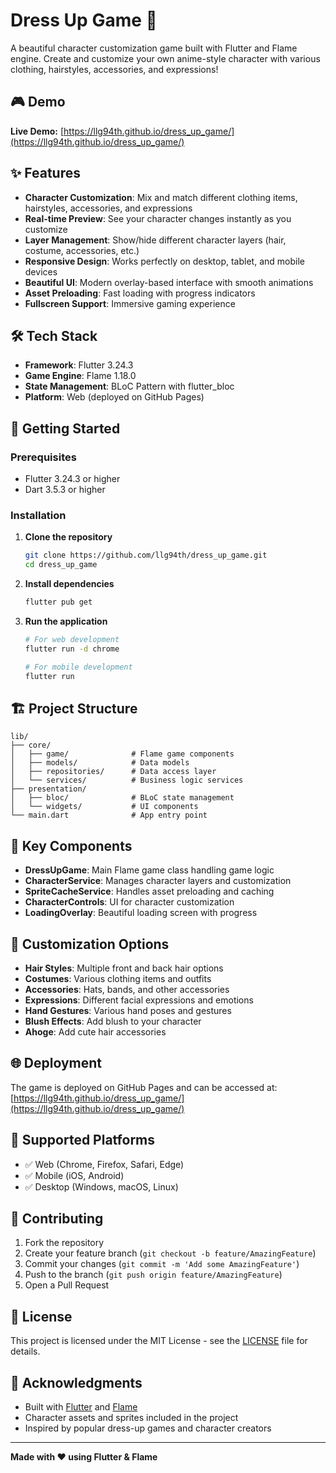# Dress Up Game 🎨

A beautiful character customization game built with Flutter and Flame engine. Create and customize your own anime-style character with various clothing, hairstyles, accessories, and expressions!

## 🎮 Demo

**Live Demo:** [https://llg94th.github.io/dress_up_game/](https://llg94th.github.io/dress_up_game/)

## ✨ Features

- **Character Customization**: Mix and match different clothing items, hairstyles, accessories, and expressions
- **Real-time Preview**: See your character changes instantly as you customize
- **Layer Management**: Show/hide different character layers (hair, costume, accessories, etc.)
- **Responsive Design**: Works perfectly on desktop, tablet, and mobile devices
- **Beautiful UI**: Modern overlay-based interface with smooth animations
- **Asset Preloading**: Fast loading with progress indicators
- **Fullscreen Support**: Immersive gaming experience

## 🛠️ Tech Stack

- **Framework**: Flutter 3.24.3
- **Game Engine**: Flame 1.18.0
- **State Management**: BLoC Pattern with flutter_bloc
- **Platform**: Web (deployed on GitHub Pages)

## 🚀 Getting Started

### Prerequisites

- Flutter 3.24.3 or higher
- Dart 3.5.3 or higher

### Installation

1. **Clone the repository**
   ```bash
   git clone https://github.com/llg94th/dress_up_game.git
   cd dress_up_game
   ```

2. **Install dependencies**
   ```bash
   flutter pub get
   ```

3. **Run the application**
   ```bash
   # For web development
   flutter run -d chrome
   
   # For mobile development
   flutter run
   ```

## 🏗️ Project Structure

```
lib/
├── core/
│   ├── game/              # Flame game components
│   ├── models/            # Data models
│   ├── repositories/      # Data access layer
│   └── services/          # Business logic services
├── presentation/
│   ├── bloc/              # BLoC state management
│   └── widgets/           # UI components
└── main.dart              # App entry point
```

## 🎯 Key Components

- **DressUpGame**: Main Flame game class handling game logic
- **CharacterService**: Manages character layers and customization
- **SpriteCacheService**: Handles asset preloading and caching
- **CharacterControls**: UI for character customization
- **LoadingOverlay**: Beautiful loading screen with progress

## 🎨 Customization Options

- **Hair Styles**: Multiple front and back hair options
- **Costumes**: Various clothing items and outfits
- **Accessories**: Hats, bands, and other accessories
- **Expressions**: Different facial expressions and emotions
- **Hand Gestures**: Various hand poses and gestures
- **Blush Effects**: Add blush to your character
- **Ahoge**: Add cute hair accessories

## 🌐 Deployment

The game is deployed on GitHub Pages and can be accessed at:
[https://llg94th.github.io/dress_up_game/](https://llg94th.github.io/dress_up_game/)

## 📱 Supported Platforms

- ✅ Web (Chrome, Firefox, Safari, Edge)
- ✅ Mobile (iOS, Android)
- ✅ Desktop (Windows, macOS, Linux)

## 🤝 Contributing

1. Fork the repository
2. Create your feature branch (`git checkout -b feature/AmazingFeature`)
3. Commit your changes (`git commit -m 'Add some AmazingFeature'`)
4. Push to the branch (`git push origin feature/AmazingFeature`)
5. Open a Pull Request

## 📄 License

This project is licensed under the MIT License - see the [LICENSE](LICENSE) file for details.

## 🙏 Acknowledgments

- Built with [Flutter](https://flutter.dev/) and [Flame](https://flame-engine.org/)
- Character assets and sprites included in the project
- Inspired by popular dress-up games and character creators

---

**Made with ❤️ using Flutter & Flame**
